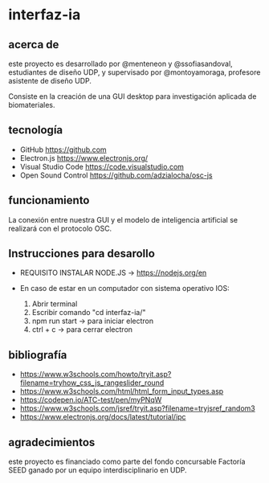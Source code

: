 # interfaz-ia

## acerca de

este proyecto es desarrollado por @menteneon y @ssofiasandoval, estudiantes de diseño UDP, y supervisado por @montoyamoraga, profesore asistente de diseño UDP.

Consiste en la creación de una GUI desktop para investigación aplicada de biomateriales. 

## tecnología

* GitHub https://github.com
* Electron.js https://www.electronjs.org/
* Visual Studio Code https://code.visualstudio.com
* Open Sound Control https://github.com/adzialocha/osc-js

## funcionamiento

La conexión entre nuestra GUI y el modelo de inteligencia artificial se realizará con el protocolo OSC.

## Instrucciones para desarollo 

* REQUISITO INSTALAR NODE.JS -> https://nodejs.org/en
  
* En caso de estar en un computador con sistema operativo IOS:
    1) Abrir terminal
    2) Escribir comando "cd interfaz-ia/"
    3) npm run start -> para iniciar electron
    4) ctrl + c -> para cerrar electron


## bibliografía

*   https://www.w3schools.com/howto/tryit.asp?filename=tryhow_css_js_rangeslider_round
*   https://www.w3schools.com/html/html_form_input_types.asp
*   https://codepen.io/ATC-test/pen/myPNqW
*   https://www.w3schools.com/jsref/tryit.asp?filename=tryjsref_random3
*   https://www.electronjs.org/docs/latest/tutorial/ipc

## agradecimientos

este proyecto es financiado como parte del fondo concursable Factoría SEED ganado por un equipo interdisciplinario en UDP.
